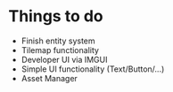 # Things to do

- Finish entity system
- Tilemap functionality
- Developer UI via IMGUI
- Simple UI functionality (Text/Button/...)
- Asset Manager
